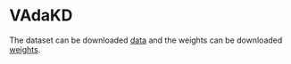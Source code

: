 # VAdaKD

The dataset can be downloaded [data](https://drive.google.com/drive/folders/1p9E9zXCV2X2_hIzYJUwlrhWD7slCDs0r?usp=drive_link) and the weights can be downloaded [weights](https://drive.google.com/drive/folders/17hlVq3VWFBkZjskqkVXeJGRC8Jh6Fmau?usp=drive_link).
